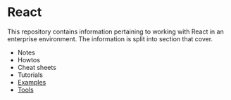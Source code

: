 # React

This repository contains information pertaining to working with React in an enterprise environment. The information is split into section that cover.

* Notes 
* Howtos
* Cheat sheets
* Tutorials
* [Examples](./docs/examples/README.MD)
* [Tools](./docs/tools/README.MD)


